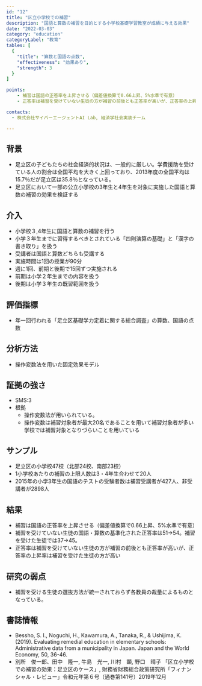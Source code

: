 ```yaml
---
id: "12"
title: "区立小学校での補習"
description: "国語と算数の補習を目的とする小学校基礎学習教室が成績に与える効果"
date: "2022-03-03"
category: "education"
categoryLabel: "教育"
tables: [
  {
    "title": "算数と国語の点数",
    "effectiveness": "効果あり",
    "strength": 3
  }
]

points:
    - 補習は国語の正答率を上昇させる（偏差値換算で0.66上昇、5%水準で有意）
    - 正答率は補習を受けていない生徒の方が補習の前後とも正答率が高いが、正答率の上昇率は補習を受けた生徒の方が高い

contacts:
  - 株式会社サイバーエージェントAI Lab, 経済学社会実装チーム

---
```


## 背景
- 足立区の子どもたちの社会経済的状況は、一般的に厳しい。学費援助を受けている人の割合は全国平均を大きく上回っており、2013年度の全国平均は15.7％だが足立区は35.8％となっている。
- 足立区において一部の公立小学校の3年生と4年生を対象に実施した国語と算数の補習の効果を検証する

## 介入
- 小学校３,4年生に国語と算数の補習を行う
- 小学３年生までに習得するべきとされている「四則演算の基礎」と「漢字の書き取り」を扱う
- 受講者は国語と算数どちらも受講する
- 実施時間は1回の授業が90分
- 週に1回、前期と後期で15回ずつ実施される
- 前期は小学２年生までの内容を扱う
- 後期は小学３年生の既習範囲を扱う

## 評価指標
- 年一回行われる「足立区基礎学力定着に関する総合調査」の算数、国語の点数

## 分析方法
- 操作変数法を用いた固定効果モデル

## 証拠の強さ
- SMS:3
- 根拠 
    - 操作変数法が用いられている。
    - 操作変数は補習対象者が最大20名であることを用いて補習対象者が多い学校では補習対象となりづらいことを用いている

## サンプル
- 足立区の小学校47校（北部24校、南部23校）
- 1小学校あたりの補習の上限人数は3・4年生合わせて20人
- 2015年の小学3年生の国語のテストの受験者数は補習受講者が427人、非受講者が2898人

## 結果
- 補習は国語の正答率を上昇させる（偏差値換算で0.66上昇、5%水準で有意）
- 補習を受けていない生徒の国語・算数の基準化された正答率は51→54。補習を受けた生徒では37→45。
- 正答率は補習を受けていない生徒の方が補習の前後とも正答率が高いが、正答率の上昇率は補習を受けた生徒の方が高い

## 研究の弱点
- 補習を受ける生徒の選抜方法が統一されておらず各教員の裁量によるものとなっている。

## 書誌情報
- Bessho, S. I., Noguchi, H., Kawamura, A., Tanaka, R., & Ushijima, K. (2019). Evaluating remedial education in elementary schools: Administrative data from a municipality in Japan. Japan and the World Economy, 50, 36-46.
- 別所　俊一郎、田中　隆一, 牛島　光一, 川村　顕, 野口　晴子 「区立小学校での補習の効果：足立区のケース」, 財務省財務総合政策研究所「フィナンシャル・レビュー」令和元年第６号（通巻第141号）2019年12月